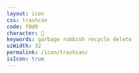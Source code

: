 ```yaml
---
layout: icon
css: trashcan
code: f0d0
character: 
keywords: garbage rubbish recycle delete
uiWidth: 32
permalink: /icon/trashcan/
isIcon: true
---
```

